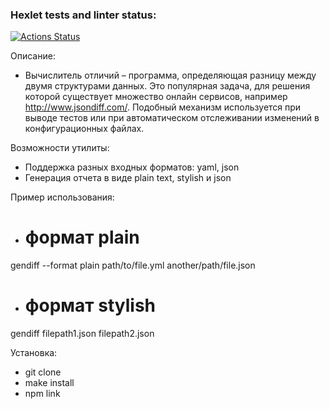 ### Hexlet tests and linter status:
[![Actions Status](https://github.com/KrisUvrv/frontend-project-46/actions/workflows/hexlet-check.yml/badge.svg)](https://github.com/KrisUvrv/frontend-project-46/actions)

Описание:
- Вычислитель отличий – программа, определяющая разницу между двумя структурами данных. Это популярная задача, для решения которой существует множество онлайн сервисов, например http://www.jsondiff.com/. Подобный механизм используется при выводе тестов или при автоматическом отслеживании изменений в конфигурационных файлах.

Возможности утилиты:
- Поддержка разных входных форматов: yaml, json
- Генерация отчета в виде plain text, stylish и json

Пример использования:
- # формат plain
gendiff --format plain path/to/file.yml another/path/file.json

- # формат stylish
gendiff filepath1.json filepath2.json

Установка:

- git clone 
- make install
- npm link